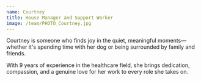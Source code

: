 ```yaml
---
name: Courtney
title: House Manager and Support Worker
image: /team/PHOTO_Courtney.jpg
---
```


Courtney is someone who finds joy in the quiet, meaningful moments—whether it's spending time with her dog or being surrounded by family and friends.

With 9 years of experience in the healthcare field, she brings dedication, compassion, and a genuine love for her work to every role she takes on.